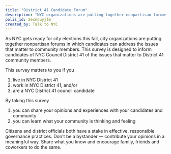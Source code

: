 ```yaml
---
title: "District 41 Candidate Forum"
description: "NYC organizations are putting together nonpartisan forums in which candidates can address the issues that matter to community members. This survey is designed to inform candidates of NYC Council District 41 of the issues that matter to District 41 community members."
polis_id: 2ecnduyjfm
created_by: Talk to NYC
---
```


As NYC gets ready for city elections this fall, city organizations are putting together nonpartisan forums in which candidates can address the issues that matter to community members. This survey is designed to inform candidates of NYC Council District 41 of the issues that matter to District 41 community members.

This survey matters to you if you

1. live in NYC District 41
2. work in NYC District 41, and/or
3. are a NYC District 41 council candidate

By taking this survey

1. you can share your opinions and experiences with your candidates and community
2. you can learn what your community is thinking and feeling

Citizens and district officials both have a stake in effective, responsible governance practices. Don't be a bystander — contribute your opinions in a meaningful way. Share what you know and encourage family, friends and coworkers to do the same.
